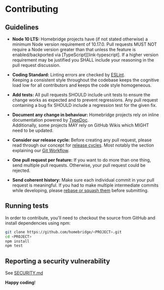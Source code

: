 # Contributing

## Guidelines

* **Node 10 LTS:** Homebridge projects have (if not stated otherwise) a minimum Node version requirement of 10.17.0.
  Pull requests MUST NOT require a Node version greater than that unless the feature is
  enabled/backported via [TypeScript][link-typescript]. If a higher version requirement may be justified 
  you SHALL include your reasoning in the pull request discussion.

* **Coding Standard:** Linting errors are checked by [ESLint][link-eslint].  
  Keeping a consistent style throughout the codebase keeps the cognitive load low for all
  contributors and keeps the code style homogeneous.

* **Add tests:** All pull requests SHOULD include unit tests to ensure the change works as
  expected and to prevent regressions.
  Any pull request containing a bug fix SHOULD include a regression test for the given fix.

* **Document any change in behaviour:** Homebridge projects rely on inline documentation 
  powered by [TypeDoc][typedoc-formatting].  
  Additionally, some projects MAY rely on GitHub Wikis which MIGHT need to be updated.

* **Consider our release cycle:** Before creating any pull request, please read through our concept for 
  [release cycles][release-cycle]. Most notably the section explaining our [Git Workflow][git-workflow].

* **One pull request per feature:** If you want to do more than one thing, send multiple pull requests.
  Otherwise, your pull request could be rejected.

* **Send coherent history:** Make sure each individual commit in your pull request is meaningful.
  If you had to make multiple intermediate commits while developing,
  please [rebase or squash them][link-git-rewrite] before submitting.

## Running tests

In order to contribute, you'll need to checkout the source from GitHub and
install dependencies using npm:

```bash
git clone https://github.com/homebridge/<PROJECT>.git
cd <PROJECT>
npm install
npm test
```

## Reporting a security vulnerability

See [SECURITY.md](SECURITY.md)

**Happy coding**!

[link-eslint]: https://eslint.org/
[typedoc-formatting]: https://typedoc.org/guides/doccomments/
<!-- TODO update wiki page links, currently they point to the HAP-NodeJS repo! -->
[release-cycle]: https://github.com/homebridge/HAP-NodeJS/wiki/Release-Cycle
[git-workflow]: https://github.com/homebridge/HAP-NodeJS/wiki/Release-Cycle#git-workflow
[link-git-rewrite]: http://www.git-scm.com/book/en/v2/Git-Tools-Rewriting-History#Changing-Multiple-Commit-Messages
